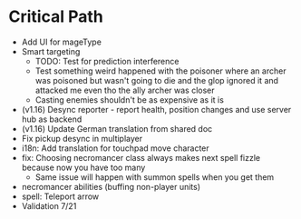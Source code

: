 # Critical Path
- Add UI for mageType
- Smart targeting
    - TODO: Test for prediction interference
    - Test something weird happened with the poisoner where an archer was poisoned but wasn't going to die and the glop ignored it and attacked me even tho the ally archer was closer
    - Casting enemies shouldn't be as expensive as it is
- (v1.16) Desync reporter - report health, position changes and use server hub as backend
- (v1.16) Update German translation from shared doc
- Fix pickup desync in multiplayer
- i18n: Add translation for touchpad move character
- fix: Choosing necromancer class always makes next spell fizzle because now you have too many
    - Same issue will happen with summon spells when you get them
- necromancer abilities (buffing non-player units)
- spell: Teleport arrow
- Validation 7/21